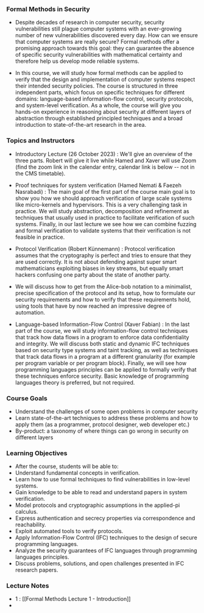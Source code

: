 ### Formal Methods in Security

- Despite decades of research in computer security, security vulnerabilities still plague computer systems with an ever-growing number of new vulnerabilities discovered every day. How can we ensure that computer systems are really secure? Formal methods offer a promising approach towards this goal: they can guarantee the absence of specific security vulnerabilities with mathematical certainty and therefore help us develop mode reliable systems.

- In this course, we will study how formal methods can be applied to verify that the design and implementation of computer systems respect their intended security policies. The course is structured in three independent parts, which focus on specific techniques for different domains: language-based information-flow control, security protocols, and system-level verification. As a whole, the course will give you hands-on experience in reasoning about security at different layers of abstraction through established principled techniques and a broad introduction to state-of-the-art research in the area.

### Topics and Instructors

- Introductory Lecture (26 October 2023)  : We'll give an overview of the three parts. Robert will give it live while Hamed and Xaver will use Zoom (find the zoom link in the calendar entry, calendar link is below -- not in the CMS timetable).
 
- Proof techniques for system verification (Hamed Nemati & Faezeh Nasrabadi) : The main goal of the first part of the course main goal is to show you how we should approach verification of large scale systems like micro-kernels and hypervisors. This is a very challenging task in practice. We will study abstraction, decomposition and refinement as techniques that usually used in practice to facilitate verification of such systems. Finally, in our last lecture we see how we can combine fuzzing and formal verification to validate systems that their verification is not feasible in practice.  

- Protocol Verification (Robert Künnemann) : Protocol verification assumes that the cryptography is perfect and tries to ensure that they are used correctly. It is not about defending against super smart mathematicians exploiting biases in key streams, but equally smart hackers confusing one party about the state of another party.

- We will discuss how to get from the Alice-bob notation to a minimalist, precise specification of the protocol and its setup, how to formulate our security requirements and how to verify that these requirements hold, using tools that have by now reached an impressive degree of automation.

- Language-based Information-Flow Control (Xaver Fabian) : In the last part of the course, we will study information-flow control techniques that track how data flows in a program to enforce data confidentiality and integrity. We will discuss both static and dynamic IFC techniques based on security type systems and taint tracking, as well as techniques that track data flows in a program at a different granularity (for example per program variable or per program block). Finally, we will see how programming languages principles can be applied to formally verify that these techniques enforce security. Basic knowledge of programming languages theory is preferred, but not required.

### Course Goals

- Understand the challenges of some open problems in computer security
- Learn state-of-the-art techniques to address these problems and how to apply them (as a programmer, protocol designer, web developer etc.)
- By-product: a taxonomy of where things can go wrong in security on different layers

### Learning Objectives

- After the course, students will be able to:
- Understand fundamental concepts in verification. 
- Learn how to use formal techniques to find vulnerabilities in low-level systems.
- Gain knowledge to be able to read and understand papers in system verification.
- Model protocols and cryptographic assumptions in the applied-pi calculus.
- Express authentication and secrecy properties via correspondence and reachability.
- Exploit automated tools to verify protocols.
- Apply Information-Flow Control (IFC) techniques to the design of secure programming languages.
- Analyze the security guarantees of IFC languages through programming languages principles.
- Discuss problems, solutions, and open challenges presented in IFC research papers.

### Lecture Notes
- 1 : [[Formal Methods Lecture 1 - Introduction]]
- 
